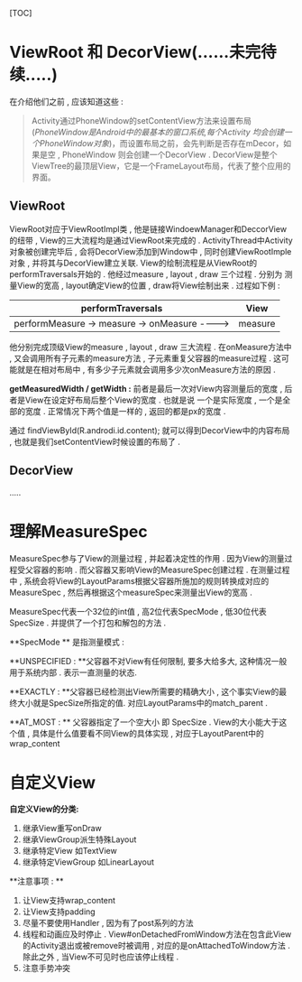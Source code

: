 

[TOC]



# ViewRoot 和 DecorView(......未完待续.....)

在介绍他们之前 , 应该知道这些 :

> Activity通过PhoneWindow的setContentView方法来设置布局(*PhoneWindow是Android中的最基本的窗口系统,每个Activity 均会创建一个PhoneWindow对象*)，而设置布局之前，会先判断是否存在mDecor，如果是空 , PhoneWindow 则会创建一个DecorView . DecorView是整个ViewTree的最顶层View，它是一个FrameLayout布局，代表了整个应用的界面。

## ViewRoot

ViewRoot对应于ViewRootImpl类 , 他是链接WindoewManager和DeccorView的纽带 , View的三大流程均是通过ViewRoot来完成的 . ActivityThread中Activity对象被创建完毕后 , 会将DecorView添加到Window中 , 同时创建ViewRootImple对象 , 并将其与DecorView建立关联. View的绘制流程是从ViewRoot的performTraversals开始的 . 他经过measure , layout , draw 三个过程 . 分别为 测量View的宽高 , layout确定View的位置 , draw将View绘制出来 . 过程如下例 :

|            performTraversals             |  View   |
| :--------------------------------------: | :-----: |
| performMeasure -> measure -> onMeasure ----> | measure |

他分别完成顶级View的measure , layout , draw 三大流程 . 在onMeasure方法中 , 又会调用所有子元素的measure方法  , 子元素重复父容器的measure过程 . 这可能就是在相对布局中  , 有多少子元素就会调用多少次onMeasure方法的原因 . 

**getMeasuredWidth / getWidth :** 前者是最后一次对View内容测量后的宽度 , 后者是View在设定好布局后整个View的宽度 . 也就是说  一个是实际宽度 , 一个是全部的宽度 . 正常情况下两个值是一样的 , 返回的都是px的宽度 .

通过 findViewById(R.androdi.id.content); 就可以得到DecorView中的内容布局 , 也就是我们setContentView时候设置的布局了 . 

## DecorView

.....

# 理解MeasureSpec

MeasureSpec参与了View的测量过程 , 并起着决定性的作用 . 因为View的测量过程受父容器的影响 . 而父容器又影响View的MeasureSpec创建过程 . 在测量过程中 , 系统会将View的LayoutParams根据父容器所施加的规则转换成对应的MeasureSpec , 然后再根据这个measureSpec来测量出View的宽高 . 

MeasureSpec代表一个32位的int值 , 高2位代表SpecMode , 低30位代表SpecSize . 并提供了一个打包和解包的方法 . 

**SpecMode ** 是指测量模式 :

**UNSPECIFIED : **父容器不对View有任何限制,  要多大给多大, 这种情况一般用于系统内部 . 表示一直测量的状态.

**EXACTLY : **父容器已经检测出View所需要的精确大小 , 这个事实View的最终大小就是SpecSize所指定的值. 对应LayoutParams中的match_parent .

**AT_MOST : ** 父容器指定了一个空大小 即 SpecSize . View的大小能大于这个值 , 具体是什么值要看不同View的具体实现 , 对应于LayoutParent中的wrap_content 

# 自定义View

**自定义View的分类:**

1. 继承View重写onDraw
2. 继承ViewGroup派生特殊Layout
3. 继承特定View 如TextView
4. 继承特定ViewGroup 如LinearLayout

**注意事项 : **

1. 让View支持wrap_content
2. 让View支持padding
3. 尽量不要使用Handler , 因为有了post系列的方法
4. 线程和动画应及时停止 . View#onDetachedFromWindow方法在包含此View的Activity退出或被remove时被调用 , 对应的是onAttachedToWindow方法 . 除此之外 , 当View不可见时也应该停止线程 . 
5. 注意手势冲突
